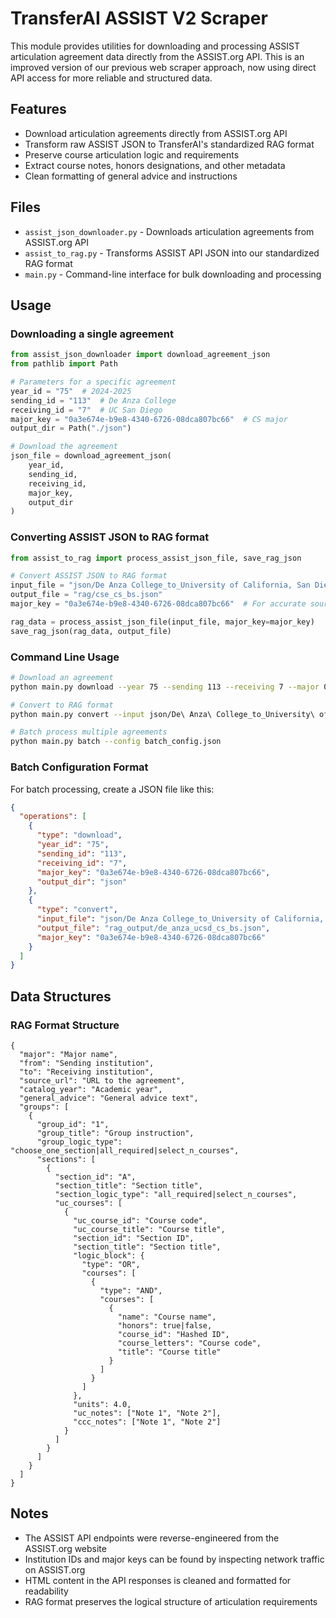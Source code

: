 # TransferAI ASSIST V2 Scraper

This module provides utilities for downloading and processing ASSIST articulation agreement data directly from the ASSIST.org API. This is an improved version of our previous web scraper approach, now using direct API access for more reliable and structured data.

## Features

- Download articulation agreements directly from ASSIST.org API
- Transform raw ASSIST JSON to TransferAI's standardized RAG format
- Preserve course articulation logic and requirements
- Extract course notes, honors designations, and other metadata
- Clean formatting of general advice and instructions

## Files

- `assist_json_downloader.py` - Downloads articulation agreements from ASSIST.org API
- `assist_to_rag.py` - Transforms ASSIST API JSON into our standardized RAG format
- `main.py` - Command-line interface for bulk downloading and processing

## Usage

### Downloading a single agreement

```python
from assist_json_downloader import download_agreement_json
from pathlib import Path

# Parameters for a specific agreement
year_id = "75"  # 2024-2025
sending_id = "113"  # De Anza College
receiving_id = "7"  # UC San Diego
major_key = "0a3e674e-b9e8-4340-6726-08dca807bc66"  # CS major
output_dir = Path("./json")

# Download the agreement
json_file = download_agreement_json(
    year_id, 
    sending_id, 
    receiving_id, 
    major_key, 
    output_dir
)
```

### Converting ASSIST JSON to RAG format

```python
from assist_to_rag import process_assist_json_file, save_rag_json

# Convert ASSIST JSON to RAG format
input_file = "json/De Anza College_to_University of California, San Diego_CSE:_Computer_Science_BS.json"
output_file = "rag/cse_cs_bs.json"
major_key = "0a3e674e-b9e8-4340-6726-08dca807bc66"  # For accurate source URL generation

rag_data = process_assist_json_file(input_file, major_key=major_key)
save_rag_json(rag_data, output_file)
```

### Command Line Usage

```bash
# Download an agreement
python main.py download --year 75 --sending 113 --receiving 7 --major 0a3e674e-b9e8-4340-6726-08dca807bc66

# Convert to RAG format 
python main.py convert --input json/De\ Anza\ College_to_University\ of\ California\,\ San\ Diego_CSE\:_Computer_Science_BS.json --output rag/cse_cs.json --major-key 0a3e674e-b9e8-4340-6726-08dca807bc66

# Batch process multiple agreements
python main.py batch --config batch_config.json
```

### Batch Configuration Format

For batch processing, create a JSON file like this:

```json
{
  "operations": [
    {
      "type": "download",
      "year_id": "75",
      "sending_id": "113",
      "receiving_id": "7",
      "major_key": "0a3e674e-b9e8-4340-6726-08dca807bc66",
      "output_dir": "json"
    },
    {
      "type": "convert",
      "input_file": "json/De Anza College_to_University of California, San Diego_CSE:_Computer_Science_BS.json",
      "output_file": "rag_output/de_anza_ucsd_cs_bs.json",
      "major_key": "0a3e674e-b9e8-4340-6726-08dca807bc66"
    }
  ]
}
```

## Data Structures

### RAG Format Structure

```
{
  "major": "Major name",
  "from": "Sending institution",
  "to": "Receiving institution",
  "source_url": "URL to the agreement",
  "catalog_year": "Academic year",
  "general_advice": "General advice text",
  "groups": [
    {
      "group_id": "1",
      "group_title": "Group instruction",
      "group_logic_type": "choose_one_section|all_required|select_n_courses",
      "sections": [
        {
          "section_id": "A",
          "section_title": "Section title",
          "section_logic_type": "all_required|select_n_courses",
          "uc_courses": [
            {
              "uc_course_id": "Course code",
              "uc_course_title": "Course title",
              "section_id": "Section ID",
              "section_title": "Section title",
              "logic_block": {
                "type": "OR",
                "courses": [
                  {
                    "type": "AND",
                    "courses": [
                      {
                        "name": "Course name",
                        "honors": true|false,
                        "course_id": "Hashed ID",
                        "course_letters": "Course code",
                        "title": "Course title"
                      }
                    ]
                  }
                ]
              },
              "units": 4.0,
              "uc_notes": ["Note 1", "Note 2"],
              "ccc_notes": ["Note 1", "Note 2"]
            }
          ]
        }
      ]
    }
  ]
}
```

## Notes

- The ASSIST API endpoints were reverse-engineered from the ASSIST.org website
- Institution IDs and major keys can be found by inspecting network traffic on ASSIST.org
- HTML content in the API responses is cleaned and formatted for readability
- RAG format preserves the logical structure of articulation requirements 